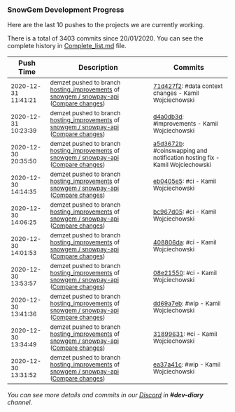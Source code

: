 
### SnowGem Development Progress

Here are the last 10 pushes to the projects we are currently working.

There is a total of 3403 commits since 20/01/2020. You can see the complete history in
 [Complete_list.md](Complete_list.md) file.

| Push Time | Description | Commits |
| --- | --- | --- |
| <sub>2020-12-31 11:41:21</sub> | <sub>demzet pushed to branch [hosting\_improvements](https://gitlab.com/snowgem/snowpay-api/commits/hosting_improvements) of [snowgem / snowpay\-api](https://gitlab.com/snowgem/snowpay-api) ([Compare changes](https://gitlab.com/snowgem/snowpay-api/compare/d4a0db3d2099d6e2fcb94b44ddaab833489be466...71d427f2708a6e758bc82365a230deac6d656c71))</sub> | <sub>[71d427f2](https://gitlab.com/snowgem/snowpay-api/-/commit/71d427f2708a6e758bc82365a230deac6d656c71): #data context changes - Kamil Wojciechowski</sub> |
| <sub>2020-12-31 10:23:39</sub> | <sub>demzet pushed to branch [hosting\_improvements](https://gitlab.com/snowgem/snowpay-api/commits/hosting_improvements) of [snowgem / snowpay\-api](https://gitlab.com/snowgem/snowpay-api) ([Compare changes](https://gitlab.com/snowgem/snowpay-api/compare/a5d3672b0125d1690dbf6ef7e16d0bd35f3f65a3...d4a0db3d2099d6e2fcb94b44ddaab833489be466))</sub> | <sub>[d4a0db3d](https://gitlab.com/snowgem/snowpay-api/-/commit/d4a0db3d2099d6e2fcb94b44ddaab833489be466): #improvements - Kamil Wojciechowski</sub> |
| <sub>2020-12-30 20:35:50</sub> | <sub>demzet pushed to branch [hosting\_improvements](https://gitlab.com/snowgem/snowpay-api/commits/hosting_improvements) of [snowgem / snowpay\-api](https://gitlab.com/snowgem/snowpay-api) ([Compare changes](https://gitlab.com/snowgem/snowpay-api/compare/eb0405e550767f616fc97a5f892c62406016ade7...a5d3672b0125d1690dbf6ef7e16d0bd35f3f65a3))</sub> | <sub>[a5d3672b](https://gitlab.com/snowgem/snowpay-api/-/commit/a5d3672b0125d1690dbf6ef7e16d0bd35f3f65a3): #coinswapping and notification hosting fix - Kamil Wojciechowski</sub> |
| <sub>2020-12-30 14:14:35</sub> | <sub>demzet pushed to branch [hosting\_improvements](https://gitlab.com/snowgem/snowpay-api/commits/hosting_improvements) of [snowgem / snowpay\-api](https://gitlab.com/snowgem/snowpay-api) ([Compare changes](https://gitlab.com/snowgem/snowpay-api/compare/bc967d05ed460886d0976dd50e9ad42c28074a49...eb0405e550767f616fc97a5f892c62406016ade7))</sub> | <sub>[eb0405e5](https://gitlab.com/snowgem/snowpay-api/-/commit/eb0405e550767f616fc97a5f892c62406016ade7): #ci - Kamil Wojciechowski</sub> |
| <sub>2020-12-30 14:06:25</sub> | <sub>demzet pushed to branch [hosting\_improvements](https://gitlab.com/snowgem/snowpay-api/commits/hosting_improvements) of [snowgem / snowpay\-api](https://gitlab.com/snowgem/snowpay-api) ([Compare changes](https://gitlab.com/snowgem/snowpay-api/compare/408806da2ed8cb78cd051a9dca434dac7b070c5f...bc967d05ed460886d0976dd50e9ad42c28074a49))</sub> | <sub>[bc967d05](https://gitlab.com/snowgem/snowpay-api/-/commit/bc967d05ed460886d0976dd50e9ad42c28074a49): #ci - Kamil Wojciechowski</sub> |
| <sub>2020-12-30 14:01:53</sub> | <sub>demzet pushed to branch [hosting\_improvements](https://gitlab.com/snowgem/snowpay-api/commits/hosting_improvements) of [snowgem / snowpay\-api](https://gitlab.com/snowgem/snowpay-api) ([Compare changes](https://gitlab.com/snowgem/snowpay-api/compare/08e2155032c46cc343ae03dd010ee58bd04672e5...408806da2ed8cb78cd051a9dca434dac7b070c5f))</sub> | <sub>[408806da](https://gitlab.com/snowgem/snowpay-api/-/commit/408806da2ed8cb78cd051a9dca434dac7b070c5f): #ci - Kamil Wojciechowski</sub> |
| <sub>2020-12-30 13:53:57</sub> | <sub>demzet pushed to branch [hosting\_improvements](https://gitlab.com/snowgem/snowpay-api/commits/hosting_improvements) of [snowgem / snowpay\-api](https://gitlab.com/snowgem/snowpay-api) ([Compare changes](https://gitlab.com/snowgem/snowpay-api/compare/dd69a7eb40fc1d308b0c60aeb67412f81695bd11...08e2155032c46cc343ae03dd010ee58bd04672e5))</sub> | <sub>[08e21550](https://gitlab.com/snowgem/snowpay-api/-/commit/08e2155032c46cc343ae03dd010ee58bd04672e5): #ci - Kamil Wojciechowski</sub> |
| <sub>2020-12-30 13:41:36</sub> | <sub>demzet pushed to branch [hosting\_improvements](https://gitlab.com/snowgem/snowpay-api/commits/hosting_improvements) of [snowgem / snowpay\-api](https://gitlab.com/snowgem/snowpay-api) ([Compare changes](https://gitlab.com/snowgem/snowpay-api/compare/318996314f7a67077cb6cfff6f72278b0c52e146...dd69a7eb40fc1d308b0c60aeb67412f81695bd11))</sub> | <sub>[dd69a7eb](https://gitlab.com/snowgem/snowpay-api/-/commit/dd69a7eb40fc1d308b0c60aeb67412f81695bd11): #wip - Kamil Wojciechowski</sub> |
| <sub>2020-12-30 13:34:49</sub> | <sub>demzet pushed to branch [hosting\_improvements](https://gitlab.com/snowgem/snowpay-api/commits/hosting_improvements) of [snowgem / snowpay\-api](https://gitlab.com/snowgem/snowpay-api) ([Compare changes](https://gitlab.com/snowgem/snowpay-api/compare/ea37a41c5d5f5b025c5bb0d3b4a56aa67dc9032a...318996314f7a67077cb6cfff6f72278b0c52e146))</sub> | <sub>[31899631](https://gitlab.com/snowgem/snowpay-api/-/commit/318996314f7a67077cb6cfff6f72278b0c52e146): #ci - Kamil Wojciechowski</sub> |
| <sub>2020-12-30 13:31:52</sub> | <sub>demzet pushed to branch [hosting\_improvements](https://gitlab.com/snowgem/snowpay-api/commits/hosting_improvements) of [snowgem / snowpay\-api](https://gitlab.com/snowgem/snowpay-api) ([Compare changes](https://gitlab.com/snowgem/snowpay-api/compare/cb8fb34426399aee8cf70b81e3d6c3fa0718d727...ea37a41c5d5f5b025c5bb0d3b4a56aa67dc9032a))</sub> | <sub>[ea37a41c](https://gitlab.com/snowgem/snowpay-api/-/commit/ea37a41c5d5f5b025c5bb0d3b4a56aa67dc9032a): #wip - Kamil Wojciechowski</sub> |

_You can see more details and commits in our [Discord](https://discord.gg/zumGnbg) in **#dev-diary** channel._

